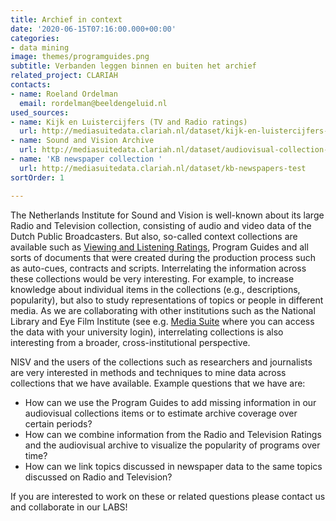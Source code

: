 ```yaml
---
title: Archief in context
date: '2020-06-15T07:16:00.000+00:00'
categories:
- data mining
image: themes/programguides.png
subtitle: Verbanden leggen binnen en buiten het archief
related_project: CLARIAH
contacts:
- name: Roeland Ordelman
  email: rordelman@beeldengeluid.nl
used_sources:
- name: Kijk en Luistercijfers (TV and Radio ratings)
  url: http://mediasuitedata.clariah.nl/dataset/kijk-en-luistercijfers-viewing-figures
- name: Sound and Vision Archive
  url: http://mediasuitedata.clariah.nl/dataset/audiovisual-collection-daan
- name: 'KB newspaper collection '
  url: http://mediasuitedata.clariah.nl/dataset/kb-newspapers-test
sortOrder: 1

---
```

The Netherlands Institute for Sound and Vision is well-known about its large Radio and Television collection, consisting of audio and video data of the Dutch Public Broadcasters. But also, so-called context collections are available such as [Viewing and Listening Ratings](http://mediasuitedata.clariah.nl/dataset/kijk-en-luistercijfers-viewing-figures), Program Guides and all sorts of documents that were created during the production process such as auto-cues, contracts and scripts. Interrelating the information across these collections would be very interesting. For example, to increase knowledge about individual items in the collections (e.g., descriptions, popularity), but also to study representations of topics or people in different media. As we are collaborating with other institutions such as the National Library and Eye Film Institute (see e.g. [Media Suite](https://mediasuite.clariah.nl/) where you can access the data with your university login), interrelating collections is also interesting from a broader, cross-institutional perspective.

NISV and the users of the collections such as researchers and journalists are very interested in methods and techniques to mine data across collections that we have available. Example questions that we have are:

* How can we use the Program Guides to add missing information in our audiovisual collections items or to estimate archive coverage over certain periods?
* How can we combine information from the Radio and Television Ratings and the audiovisual archive to visualize the popularity of programs over time?
* How can we link topics discussed in newspaper data to the same topics discussed on Radio and Television?

If you are interested to work on these or related questions please contact us and collaborate in our LABS!